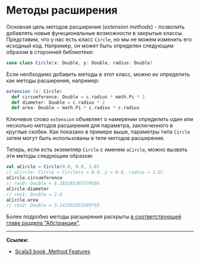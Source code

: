 # Методы расширения

Основная цель методов расширения (_extension methods_) -
позволить добавлять новые функциональные возможности в закрытые классы.
Представим, что у нас есть класс `Circle`, но мы не можем изменить его исходный код.
Например, он может быть определен следующим образом в сторонней библиотеке:

```scala
case class Circle(x: Double, y: Double, radius: Double)
```

Если необходимо добавить методы в этот класс, можно их определить как методы расширения, например:

```scala
extension (c: Circle)
  def circumference: Double = c.radius * math.Pi * 2
  def diameter: Double = c.radius * 2
  def area: Double = math.Pi * c.radius * c.radius
```

Ключевое слово `extension` объявляет о намерении определить один или несколько методов расширения для параметра,
заключенного в круглые скобки.
Как показано в примере выше, параметры типа `Circle` затем могут быть использованы в теле методов расширения.

Теперь, если есть экземпляр `Circle` с именем `aCircle`, можно вызвать эти методы следующим образом:

```scala
val aCircle = Circle(0.0, 0.0, 1.0)
// aCircle: Circle = Circle(x = 0.0, y = 0.0, radius = 1.0)
aCircle.circumference
// res0: Double = 6.283185307179586
aCircle.diameter
// res1: Double = 2.0
aCircle.area
// res2: Double = 3.141592653589793
```

Более подробно методы расширения раскрыты 
[в соответствующей главе раздела "Абстракции"](https://scalabook.gitflic.space/docs/scala/abstractions/ca-extension-methods).


---

**Ссылки:**

- [Scala3 book, Method Features](https://docs.scala-lang.org/scala3/book/methods-most.html)
